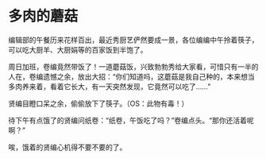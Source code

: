 # 多肉的蘑菇

编辑部的午餐历来花样百出，最近秀厨艺俨然要成一景，各位编编中午拎着筷子，可以吃大厨羊、大厨娟等的百家饭到半饱了。 

周日加班，卷编竟然带饭了！一道蘑菇饭，兴致勃勃秀给大家看，可惜只有一半的人在，卷编遗憾之余，放出大招：“你们知道吗，这蘑菇是我自己种的，本来想当多肉养来着，看着它长大，有一天突然发现，它竟然可以吃了……” 

贤编目瞪口呆之余，偷偷放下了筷子。（OS：此物有毒！） 

待下午有点饿了的贤编问纸卷：“纸卷，午饭吃了吗？”卷编点头。“那你还活着呢啊？” 

唉，饿着的贤编心机得不要不要的了。